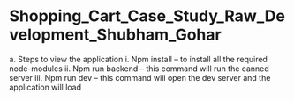 # Shopping_Cart_Case_Study_Raw_Development_Shubham_Gohar

a.	Steps to view the application
i.	Npm install – to install all the required node-modules
ii.	Npm run backend – this command will run the canned server
iii.	Npm run dev – this command will open the dev server and the application will load
